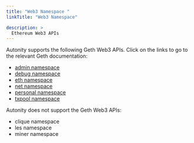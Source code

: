 ```yaml
---
title: "Web3 Namespace "
linkTitle: "Web3 Namespace"

description: >
  Ethereum Web3 APIs 
---
```


Autonity supports the following Geth Web3 APIs. Click on the links to go to the relevant Geth documentation: 

- [admin namespace <i class='fas fa-external-link-alt'></i>](https://geth.ethereum.org/docs/interacting-with-geth/rpc/ns-admin)
- [debug namespace <i class='fas fa-external-link-alt'></i>](https://geth.ethereum.org/docs/interacting-with-geth/rpc/ns-debug)
- [eth namespace <i class='fas fa-external-link-alt'></i>](https://geth.ethereum.org/docs/interacting-with-geth/rpc/ns-eth)
- [net namespace <i class='fas fa-external-link-alt'></i>](https://geth.ethereum.org/docs/interacting-with-geth/rpc/ns-net)
- [personal namespace <i class='fas fa-external-link-alt'></i>](https://geth.ethereum.org/docs/interacting-with-geth/rpc/ns-personal)
- [txpool namespace <i class='fas fa-external-link-alt'></i>](https://geth.ethereum.org/docs/interacting-with-geth/rpc/ns-txpool)

Autonity does not support the Geth Web3 APIs:

- clique namespace
- les namespace
- miner namespace
